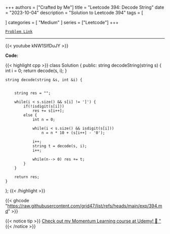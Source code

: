 
+++
authors = ["Crafted by Me"]
title = "Leetcode 394: Decode String"
date = "2023-10-04"
description = "Solution to Leetcode 394"
tags = [
    
]
categories = [
    "Medium"
]
series = ["Leetcode"]
+++



[`Problem Link`](https://leetcode.com/problems/decode-string/description/)

---

{{< youtube kNW1SlfDuJY >}}

**Code:**

{{< highlight cpp >}}
class Solution {
public:
    string decodeString(string s) {
        int i = 0;
        return decode(s, i);
    }
    
    string decode(string &s, int &i) {
        
        
        string res = "";
        
        while(i < s.size() && s[i] != ']') {
            if(!isdigit(s[i]))
                res += s[i++];
            else {
                int n = 0;
                
                while(i < s.size() && isdigit(s[i]))
                    n = n * 10 + (s[i++] - '0');
                
                i++;
                string t = decode(s, i);
                i++;
                
                while(n--> 0) res += t;
            }
        }
        
        return res;
    }
    
};
{{< /highlight >}}

{{< ghcode "https://raw.githubusercontent.com/grid47/list/refs/heads/main/exp/394.md" >}}

{{< notice tip >}}
[Check out my Momentum Learning course at Udemy! 🚀 "](https://www.udemy.com/course/blind-75-the-data-structures-and-algorithms-essentials/)
{{< /notice >}}

